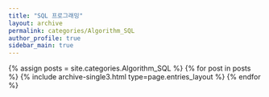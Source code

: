 ```yaml
---
title: "SQL 프로그래밍"
layout: archive
permalink: categories/Algorithm_SQL
author_profile: true
sidebar_main: true
---
```



{% assign posts = site.categories.Algorithm_SQL %}
{% for post in posts %} {% include archive-single3.html type=page.entries_layout %} {% endfor %}